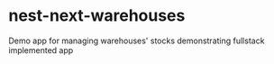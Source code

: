 # nest-next-warehouses
Demo app for managing warehouses' stocks demonstrating fullstack implemented app
